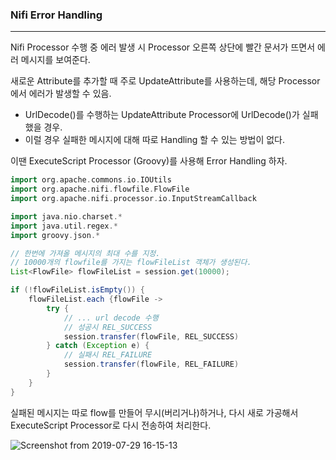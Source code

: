 ### Nifi Error Handling

<Hr>



Nifi Processor 수행 중 에러 발생 시 Processor 오른쪽 상단에 빨간 문서가 뜨면서 에러 메시지를 보여준다.


새로운 Attribute를 추가할 때 주로 UpdateAttribute를 사용하는데, 해당 Processor에서 에러가 발생할 수 있음.

- UrlDecode()를 수행하는 UpdateAttribute Processor에  UrlDecode()가 실패했을 경우.
- 이럴 경우 실패한 메시지에 대해 따로 Handling 할 수 있는 방법이 없다.



이땐 ExecuteScript Processor (Groovy)를 사용해 Error Handling 하자.

```groovy
import org.apache.commons.io.IOUtils
import org.apache.nifi.flowfile.FlowFile
import org.apache.nifi.processor.io.InputStreamCallback

import java.nio.charset.*
import java.util.regex.*
import groovy.json.*

// 한번에 가져올 메시지의 최대 수를 지정.
// 10000개의 flowfile를 가지는 flowFileList 객체가 생성된다.
List<FlowFile> flowFileList = session.get(10000);

if (!flowFileList.isEmpty()) {
    flowFileList.each {flowFile ->
        try {
            // ... url decode 수행
            // 성공시 REL_SUCCESS
            session.transfer(flowFile, REL_SUCCESS)
        } catch (Exception e) {
            // 실패시 REL_FAILURE
            session.transfer(flowFile, REL_FAILURE)
        }
    }
}

```



실패된 메시지는 따로 flow를 만들어 무시(버리거나)하거나, 다시 새로 가공해서 ExecuteScript Processor로 다시 전송하여 처리한다.

![Screenshot from 2019-07-29 16-15-13](https://user-images.githubusercontent.com/22383120/62028721-e6598b80-b21b-11e9-89b4-fc23fe14bbe7.png)